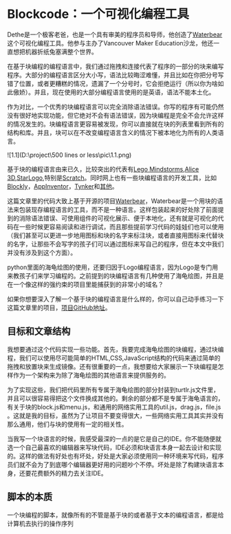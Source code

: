 # Blockcode：一个可视化编程工具

Dethe是一个极客老爸，也是一个具有审美的程序员和导师，他创造了[Waterbear](http://www.waterbearlang.com)这个可视化编程工具。他参与主办了Vancouver Maker  Education沙龙，他还一直想把机器折纸兔塞满整个世界。

在基于块编程的编程语言中，我们通过拖拽和连接代表了程序的一部分的块来编写程序。大部分的编程语言区分大小写，语法比较晦涩难懂，并且比如在你把分号写错了位置，或者更糟糕的情况，遗漏了一个分号时，它会拒绝运行（所以你为啥如此傲娇）。并且，现在使用的大部分编程语言使用的是英语，语法不能本土化。

作为对比，一个优秀的块编程语言可以完全消除语法错误。你写的程序有可能仍然没有很好地实现功能，但它绝对不会有语法错误，因为块编程是完全不会允许这样的情况发生的。块编程语言更容易被发现，你可以直接就在块的列表里看到所有的结构和库。并且，块可以在不改变编程语言含义的情况下被本地化为所有的人类语言。

![1.1](D:\project\500 lines or less\pic\1.1.png)

基于块的编程语言由来已久，比较突出的代表有[Lego Mindstorms](https://www.lego.com/en-us/mindstorms/),[Alice 3D](http://www.alice.org/),[StarLogo](https://education.mit.edu/projects/starlogo-tng),特别是[Scratch](https://scratch.mit.edu/)。同时网上也有一些块编程语言的开发工具，比如[Blockly](https://developers.google.com/blockly/)，[AppInventor](http://appinventor.mit.edu/explore/)，[Tynker](https://www.tynker.com/)和[其他](https://en.wikipedia.org/wiki/Visual_programming_language)。

这篇文章里的代码大致上基于开源的项目[Waterbear](http://waterbearlang.com/)，Waterbear是一个用块的语法来包装现存编程语言的工具，而不是一种语言。这样包装起来的好处除了前面提到的消除语法错误、可使用组件的可视化展示、便于本地化，还有就是可视化的代码在一些时候更容易阅读和进行调试，而且那些提前学习代码的娃娃们也可以使用（我们甚至可以更进一步地用图标和块的名字来标注块，或者直接用图标来代替块的名字，让那些不会写字的孩子们可以通过图标来写自己的程序，但在本文中我们并没有涉及到这个方面）。

python里面的海龟绘图的使用，还要归因于Logo编程语言，因为Logo是专门用来教孩子们来学习编程的。之前提到的块编程语言有几种使用了海龟绘图，并且是在一个像这样的强约束的项目里能捕获到的非常小的域名？

如果你想要深入了解一个基于块的编程语言是什么样的，你可以自己动手练习一下这篇文章里的项目，[项目GitHub地址](https://dethe.github.io/500lines/blockcode/)。

## 目标和文章结构

我想要通过这个代码实现一些功能。首先，我要完成海龟绘图的块编程，通过块编程，我们可以使用尽可能简单的HTML,CSS,JavaScript结构的代码来通过简单的拖拽和放置块来生成镜像。还有很重要的一点，我想要给大家展示一下块编程是怎样作为一个架构来为除了海龟绘图的其他语言来提供服务的。

为了实现这些，我们把代码里所有专属于海龟绘图的部分封装到turtlr.js文件里，并且可以很容易得把这个文件换成其他的。剩余的部分都不是专属于海龟语言的，有关于块的block.js和menu.js，和通用的网络实用工具的util.js，drag.js，file.js 。这就是我的目标，虽然为了让项目不要变得很大，一些网络实用工具其实并没有那么通用，他们与块的使用有一定的相关性。

当我写一个块语言的时候，我感受最深的一点的是它是自己的IDE。你不能随便就选一个自己最喜欢的编辑器来写块代码，IDE必须和块语言本身一起去设计和实现的。这样的做法有好处也有坏处，好处是大家必须使用同一种环境来写代码，程序员们就不会为了到底哪个编辑器更好用的问题吵个不停。坏处是除了构建块语言本身，还要花费额外的精力去关注IDE。

## 脚本的本质

一个块编程的脚本，就像所有的不管是基于块的或者基于文本的编程语言，都是给计算机去执行的操作序列



